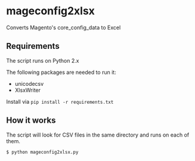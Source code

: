 # mageconfig2xlsx
Converts Magento's core_config_data to Excel

## Requirements
The script runs on Python 2.x

The following packages are needed to run it:
- unicodecsv
- XlsxWriter

Install via `pip install -r requirements.txt`

## How it works
The script will look for CSV files in the same directory and runs on each of them.

`$ python mageconfig2xlsx.py`
